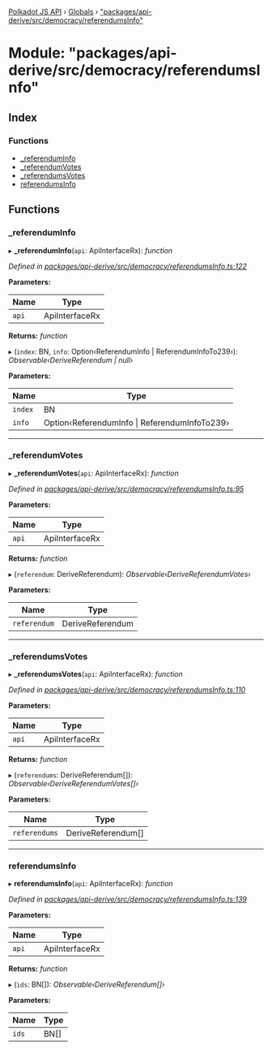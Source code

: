 [Polkadot JS API](../README.md) › [Globals](../globals.md) › ["packages/api-derive/src/democracy/referendumsInfo"](_packages_api_derive_src_democracy_referendumsinfo_.md)

# Module: "packages/api-derive/src/democracy/referendumsInfo"

## Index

### Functions

* [_referendumInfo](_packages_api_derive_src_democracy_referendumsinfo_.md#_referenduminfo)
* [_referendumVotes](_packages_api_derive_src_democracy_referendumsinfo_.md#_referendumvotes)
* [_referendumsVotes](_packages_api_derive_src_democracy_referendumsinfo_.md#_referendumsvotes)
* [referendumsInfo](_packages_api_derive_src_democracy_referendumsinfo_.md#referendumsinfo)

## Functions

###  _referendumInfo

▸ **_referendumInfo**(`api`: ApiInterfaceRx): *function*

*Defined in [packages/api-derive/src/democracy/referendumsInfo.ts:122](https://github.com/polkadot-js/api/blob/e1cb62d2d/packages/api-derive/src/democracy/referendumsInfo.ts#L122)*

**Parameters:**

Name | Type |
------ | ------ |
`api` | ApiInterfaceRx |

**Returns:** *function*

▸ (`index`: BN, `info`: Option‹ReferendumInfo | ReferendumInfoTo239›): *Observable‹DeriveReferendum | null›*

**Parameters:**

Name | Type |
------ | ------ |
`index` | BN |
`info` | Option‹ReferendumInfo &#124; ReferendumInfoTo239› |

___

###  _referendumVotes

▸ **_referendumVotes**(`api`: ApiInterfaceRx): *function*

*Defined in [packages/api-derive/src/democracy/referendumsInfo.ts:95](https://github.com/polkadot-js/api/blob/e1cb62d2d/packages/api-derive/src/democracy/referendumsInfo.ts#L95)*

**Parameters:**

Name | Type |
------ | ------ |
`api` | ApiInterfaceRx |

**Returns:** *function*

▸ (`referendum`: DeriveReferendum): *Observable‹DeriveReferendumVotes›*

**Parameters:**

Name | Type |
------ | ------ |
`referendum` | DeriveReferendum |

___

###  _referendumsVotes

▸ **_referendumsVotes**(`api`: ApiInterfaceRx): *function*

*Defined in [packages/api-derive/src/democracy/referendumsInfo.ts:110](https://github.com/polkadot-js/api/blob/e1cb62d2d/packages/api-derive/src/democracy/referendumsInfo.ts#L110)*

**Parameters:**

Name | Type |
------ | ------ |
`api` | ApiInterfaceRx |

**Returns:** *function*

▸ (`referendums`: DeriveReferendum[]): *Observable‹DeriveReferendumVotes[]›*

**Parameters:**

Name | Type |
------ | ------ |
`referendums` | DeriveReferendum[] |

___

###  referendumsInfo

▸ **referendumsInfo**(`api`: ApiInterfaceRx): *function*

*Defined in [packages/api-derive/src/democracy/referendumsInfo.ts:139](https://github.com/polkadot-js/api/blob/e1cb62d2d/packages/api-derive/src/democracy/referendumsInfo.ts#L139)*

**Parameters:**

Name | Type |
------ | ------ |
`api` | ApiInterfaceRx |

**Returns:** *function*

▸ (`ids`: BN[]): *Observable‹DeriveReferendum[]›*

**Parameters:**

Name | Type |
------ | ------ |
`ids` | BN[] |
